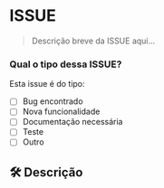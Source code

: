 # ISSUE

<!---Breve e rápida descrição da ISSUE. Não mais que 3 linhas--->
> Descrição breve da ISSUE aqui...

### Qual o tipo dessa ISSUE?

Esta issue é do tipo:

- [ ] Bug encontrado
- [ ] Nova funcionalidade
- [ ] Documentação necessária
- [ ] Teste
- [ ] Outro

## 🛠 Descrição

<!--- Detalhe aqui a ISSUE --->
